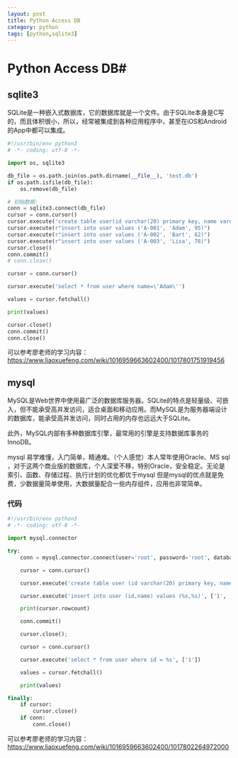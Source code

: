 ```yaml
---
layout: post
title: Python Access DB
category: python
tags: [python,sqlite3]
---
```


# Python Access DB#

## sqlite3 ##

SQLite是一种嵌入式数据库，它的数据库就是一个文件。由于SQLite本身是C写的，而且体积很小，所以，经常被集成到各种应用程序中，甚至在iOS和Android的App中都可以集成。

```python 
#!/usr/bin/env python3
# -*- coding: utf-8 -*-

import os, sqlite3

db_file = os.path.join(os.path.dirname(__file__), 'test.db')
if os.path.isfile(db_file):
    os.remove(db_file)

# 初始数据:
conn = sqlite3.connect(db_file)
cursor = conn.cursor()
cursor.execute('create table user(id varchar(20) primary key, name varchar(20), score int)')
cursor.execute(r"insert into user values ('A-001', 'Adam', 95)")
cursor.execute(r"insert into user values ('A-002', 'Bart', 62)")
cursor.execute(r"insert into user values ('A-003', 'Lisa', 78)")
cursor.close()
conn.commit()
# conn.close()

cursor = conn.cursor()

cursor.execute('select * from user where name=\'Adam\'')

values = cursor.fetchall()

print(values)

cursor.close()
conn.commit()
conn.close()
```

可以参考廖老师的学习内容：
https://www.liaoxuefeng.com/wiki/1016959663602400/1017801751919456


## mysql ##

MySQL是Web世界中使用最广泛的数据库服务器。SQLite的特点是轻量级、可嵌入，但不能承受高并发访问，适合桌面和移动应用。而MySQL是为服务器端设计的数据库，能承受高并发访问，同时占用的内存也远远大于SQLite。

此外，MySQL内部有多种数据库引擎，最常用的引擎是支持数据库事务的InnoDB。

mysql 易学难懂，入门简单，精通难。（个人感觉）本人常年使用Oracle、MS sql ，对于这两个商业版的数据库，个人深爱不移，特别Oracle，安全稳定。无论是索引、函数、存储过程、执行计划的优化都优于mysql
但是mysql的优点就是免费，少数据量简单使用，大数据量配合一些内存组件，应用也非常简单。

### 代码 ###

```python 
#!/usr/bin/env python3
# -*- coding: utf-8 -*-

import mysql.connector

try:
    conn = mysql.connector.connect(user='root', password='root', database='python_test')

    cursor = conn.cursor()

    cursor.execute('create table user (id varchar(20) primary key, name varchar(20))')

    cursor.execute('insert into user (id,name) values (%s,%s)', ['1', 'Vincent'])

    print(cursor.rowcount)

    conn.commit()

    cursor.close();

    cursor = conn.cursor()

    cursor.execute('select * from user where id = %s', ['1'])

    values = cursor.fetchall()

    print(values)

finally:
    if cursor:
        cursor.close() 
    if conn:
        conn.close()

```

可以参考廖老师的学习内容：
https://www.liaoxuefeng.com/wiki/1016959663602400/1017802264972000